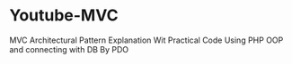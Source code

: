 # Youtube-MVC
MVC  Architectural Pattern  Explanation Wit Practical Code Using PHP OOP and connecting with DB By PDO 
